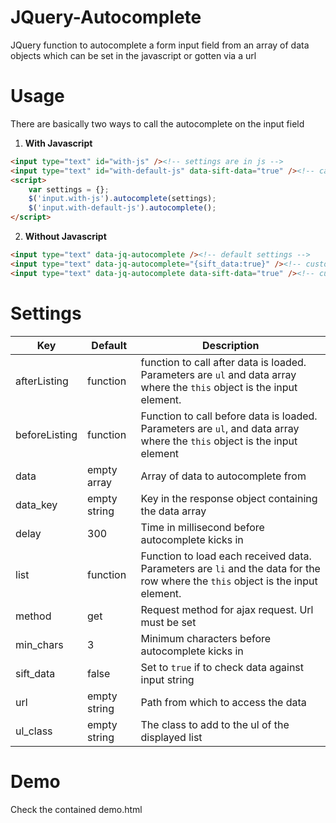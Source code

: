 # JQuery-Autocomplete
JQuery function to autocomplete a form input field from an array of data objects which can be set in the javascript or gotten via a url

# Usage

There are basically two ways to call the autocomplete on the input field

1.	**With Javascript**
````html
<input type="text" id="with-js" /><!-- settings are in js -->
<input type="text" id="with-default-js" data-sift-data="true" /><!-- called via js but settings in data object -->
<script>
	var settings = {};
	$('input.with-js').autocomplete(settings);
	$('input.with-default-js').autocomplete();
</script>
````
2.	**Without Javascript**
````html
<input type="text" data-jq-autocomplete /><!-- default settings -->
<input type="text" data-jq-autocomplete="{sift_data:true}" /><!-- custom settings in object -->
<input type="text" data-jq-autocomplete data-sift-data="true" /><!-- custom settings with data object -->
````

# Settings

Key|Default|Description
---|-------|-----------
afterListing|function|function to call after data is loaded. Parameters are `ul` and data array where the `this` object is the input element.
beforeListing|function|Function to call before data is loaded. Parameters are `ul`, and data array where the `this` object is the input element
data|empty array|Array of data to autocomplete from
data_key|empty string|Key in the response object containing the data array
delay|300|Time in millisecond before autocomplete kicks in
list|function|Function to load each received data. Parameters are `li` and the data for the row where the `this` object is the input element.
method|get|Request method for ajax request. Url must be set
min_chars|3|Minimum characters before autocomplete kicks in
sift_data|false|Set to `true` if to check data against input string
url|empty string|Path from which to access the data
ul_class|empty string|The class to add to the ul of the displayed list

# Demo
Check the contained demo.html
